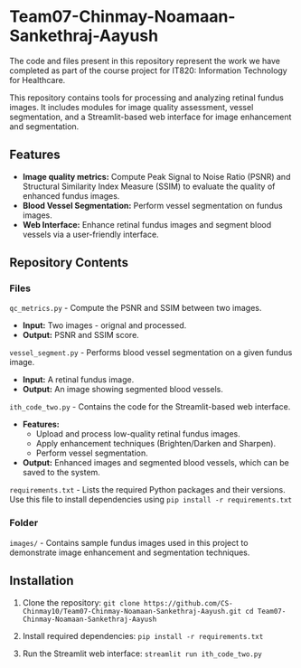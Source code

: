 # Team07-Chinmay-Noamaan-Sankethraj-Aayush
The code and files present in this repository represent the work we have completed as part of the course project for IT820: Information Technology for Healthcare.

This repository contains tools for processing and analyzing retinal fundus images. It includes modules for image quality assessment, vessel segmentation, and a Streamlit-based web interface for image enhancement and segmentation.
## Features
- __Image quality metrics:__ Compute Peak Signal to Noise Ratio (PSNR) and Structural Similarity Index Measure (SSIM) to evaluate the quality of enhanced fundus images.
- __Blood Vessel Segmentation:__ Perform vessel segmentation on fundus images.
- __Web Interface:__ Enhance retinal fundus images and segment blood vessels via a user-friendly interface.

## Repository Contents
### Files
`qc_metrics.py` - Compute the PSNR and SSIM between two images.
- __Input:__ Two images - orignal and processed.
- __Output:__ PSNR and SSIM score.

`vessel_segment.py` - Performs blood vessel segmentation on a given fundus image.
- __Input:__ A retinal fundus image.
- __Output:__ An image showing segmented blood vessels.

`ith_code_two.py` - Contains the code for the Streamlit-based web interface.
 - __Features:__
   - Upload and process low-quality retinal fundus images.
   - Apply enhancement techniques (Brighten/Darken and Sharpen).
   - Perform vessel segmentation.
 - __Output:__  Enhanced images and segmented blood vessels, which can be saved to the system.

`requirements.txt` - Lists the required Python packages and their versions. Use this file to install dependencies using `pip install -r requirements.txt`

### Folder
`images/` - Contains sample fundus images used in this project to demonstrate image enhancement and segmentation techniques.

## Installation
1. Clone the repository:
   `git clone https://github.com/CS-Chinmay10/Team07-Chinmay-Noamaan-Sankethraj-Aayush.git
cd Team07-Chinmay-Noamaan-Sankethraj-Aayush`

2. Install required dependencies:
   `pip install -r requirements.txt`

3. Run the Streamlit web interface:
   `streamlit run ith_code_two.py`
